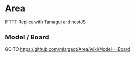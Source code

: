 # Area
IFTTT Replica with Tamagui and nestJS

## Model / Board
GO TO https://github.com/mlargeot/Area/wiki/Model---Board
